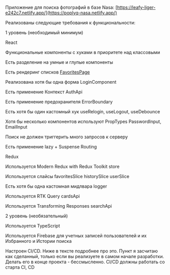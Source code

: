 Приложение для поиска фотографий в базе Nasa: [https://leafy-liger-e242c7.netlify.app/](https://poplyq-nasa.netlify.app/)

Реализованы следующие требования к функциональности:

1 уровень (необходимый минимум)

React

Функциональные компоненты с хуками в приоритете над классовыми

Есть  разделение на умные и глупые компоненты

Есть рендеринг списков [FavoritesPage](https://github.com/poplyq/nasa/blob/main/src/pages/Favoritepage/FavoritesPage.tsx)

Реализована хотя бы одна форма LoginComponent

Есть применение Контекст AuthApi

Есть применение предохранителя ErrorBoundary

Есть хотя бы один кастомный хук useRelogin, useLogout, useDebounce

Хотя бы несколько компонентов используют PropTypes PasswordInput, EmailInput

Поиск не должен триггерить много запросов к серверу

Есть применение lazy + Suspense Routing

Redux

Используется Modern Redux with Redux Toolkit store

Используется слайсы favoritesSlice historySlice userSlice

Есть хотя бы одна кастомная мидлвара logger

Используется RTK Query cardsApi

Используется Transforming Responses searchApi

2 уровень (необязательный)

Используeтся TypeScript

Используется Firebase для учетных записей пользователей и их Избранного и Истории поиска 

Настроен CI/CD. Ниже в тексте подробнее про это. Пункт я засчитаю как сделанный, только если вы реализуете в самом начале разработки. Делать его в конце проекта - бессмысленно. CI/CD должны работать со старта CI, CD
